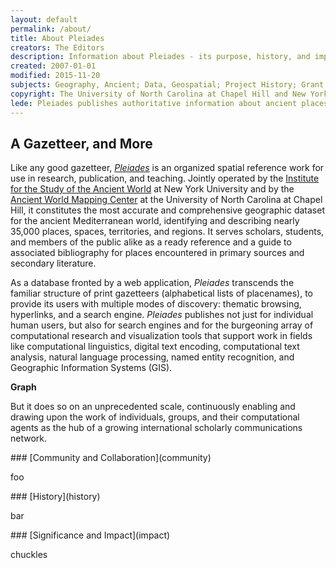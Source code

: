```yaml
---
layout: default
permalink: /about/
title: About Pleiades
creators: The Editors
description: Information about Pleiades - its purpose, history, and impact.
created: 2007-01-01
modified: 2015-11-20
subjects: Geography, Ancient; Data, Geospatial; Project History; Grant History; Documentation
copyright: The University of North Carolina at Chapel Hill and New York University
lede: Pleiades publishes authoritative information about ancient places and spaces, providing unique services for finding, displaying, and reusing it under open license as part of a revolutionary network of digital humanities projects.
---
```


## A Gazetteer, and More

Like any good gazetteer, [_Pleiades_](http://pleiades.stoa.org) is an organized spatial reference work for use in research, publication, and teaching. Jointly operated by the [Institute for the Study of the Ancient World](http://isaw.nyu.edu) at New York University and by the [Ancient World Mapping Center](http://awmc.unc.edu) at the University of North Carolina at Chapel Hill, it constitutes the most accurate and comprehensive geographic dataset for the ancient Mediterranean world, identifying and describing nearly 35,000 places, spaces, territories, and regions.  It serves scholars, students, and members of the public alike as a ready reference and a guide to associated bibliography for places encountered in primary sources and secondary literature. 

As a database fronted by a web application, _Pleiades_ transcends the familiar structure of print gazetteers (alphabetical lists of placenames), to provide its users with multiple modes of discovery: thematic browsing, hyperlinks, and a search engine. _Pleiades_ publishes not just for individual human users, but also for search engines and for the burgeoning array of computational research and visualization tools that support work in fields like computational linguistics, digital text encoding, computational text analysis, natural language processing, named entity recognition, and Geographic Information Systems (GIS).

**Graph**

But it does so on an unprecedented scale, continuously enabling and drawing upon the work of individuals, groups, and their computational agents as the hub of a growing international scholarly communications network.

<div class="pleiades-btn-panel">

<div>
### [Community and Collaboration](community)

foo
</div>
<div>
### [History](history)

bar
</div>
<div>
### [Significance and Impact](impact)

chuckles
</div>


</div>


